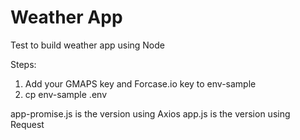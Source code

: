 # Weather App
Test to build weather app using Node 

Steps: 
1. Add your GMAPS key and Forcase.io key to env-sample
2. cp env-sample .env

app-promise.js is the version using Axios
app.js is the version using Request
